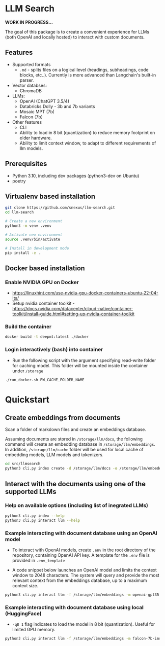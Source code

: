 
# LLM Search

**WORK IN PROGRESS...**

The goal of this package is to create a convenient experience for LLMs (both OpenAI and locally hosted) to interact with custom documents. 

## Features

* Supported formats
    * `.md` - splits files on a logical level (headings, subheadings, code blocks, etc..). Currently is more advanced than Langchain's built-in parser.
* Vector databses:
    * ChromaDB
* LLMs:
    * OpenAI (ChatGPT 3.5/4)
    * Databricks Dolly - 3b and 7b variants
    * Mosaic MPT (7b)
    * Falcon (7b)
* Other features
    * CLI
    * Ability to load in 8 bit (quantization) to reduce memory footprint on older hardware.
    * Ability to limit context window, to adapt to different requirements of llm models.


## Prerequisites

* Python 3.10, including dev packages (python3-dev on Ubuntu)
* poetry



## Virtualenv based installation

```bash
git clone https://github.com/snexus/llm-search.git
cd llm-search

# Create a new environment
python3 -m venv .venv 

# Activate new environment
source .venv/bin/activate

# Install in development mode
pip install -e .
```


## Docker based installation

### Enable NVIDIA GPU on Docker

* https://linuxhint.com/use-nvidia-gpu-docker-containers-ubuntu-22-04-lts/
* Setup nvidia container toolkit - https://docs.nvidia.com/datacenter/cloud-native/container-toolkit/install-guide.html#setting-up-nvidia-container-toolkit

### Build the container

```bash
docker build -t deepml:latest ./docker
```

### Login interactively (bash) into container

* Run the following script with the argument specifying read-write folder for caching model. This folder will be mounted inside the container under `/storage`

```bash
./run_docker.sh RW_CACHE_FOLDER_NAME
```

# Quickstart

## Create embeddings from documents

Scan a folder of markdown files and create an embeddings database.

Assuming documents are stored in `/storage/llm/docs`, the following command will create an embedding database in `/storage/llm/embeddings`. In addition,  `/storage/llm/cache` folder will be used for local cache of embedding models, LLM models and tokenizers.

```bash
cd src/llmsearch
python3 cli.py index create -d /storage/llm/docs -o /storage/llm/embeddings --cache-folder /storage/llm/cache
```

## Interact with the documents using one of the supported LLMs

### Help on available options (including list of inegrated LLMs)

```bash
python3 cli.py index --help
python3 cli.py interact llm --help
```

### Example interacting with document database using an OpenAI model

* To interact with OpenAI models, create `.env` in the root directory of the repository, containing OpenAI API key. A template for the `.env` file is provided in `.env_template`

* A code snippet below launches an OpenAI model and limits the context window to 2048 characters. The system will query and provide the most relevant context from the embeddings database, up to a maximum context size.
```bash
python3 cli.py interact llm -f /storage/llm/embeddings -m openai-gpt35 -c /storage/llm/cache  -cs 2048
```

### Example interacting with document database using local (HuggingFace)

* `-q8 1` flag indicates to load the model in 8 bit (quantization). Useful for limited GPU memory.

```bash
python3 cli.py interact llm -f /storage/llm/embeddings -m falcon-7b-instruct -c /storage/llm/cache  -q8 1 -cs 2048
```